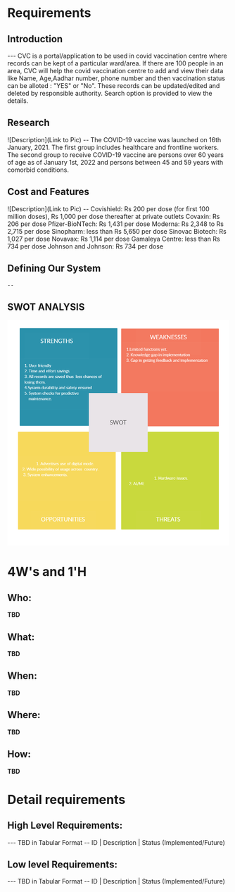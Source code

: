 # Requirements
## Introduction
 --- CVC is a portal/application to be used in covid vaccination centre where records can be kept of a particular ward/area. If there are 100 people in an area, CVC will help the covid vaccination centre to add and view their data like Name, Age,Aadhar number, phone number and then vaccination status can be alloted : "YES" or "No". These records can be updated/edited and deleted by responsible authority. Search option is provided to view the details.

## Research
![Description](Link to Pic)
-- The COVID-19 vaccine was launched on 16th January, 2021. The first group includes healthcare and frontline workers. The second group to receive COVID-19 vaccine are persons over 60 years of age as of January 1st, 2022 and persons between 45 and 59 years with comorbid conditions.
## Cost and Features
![Description](Link to Pic)
-- Covishield: Rs 200 per dose (for first 100 million doses), Rs 1,000 per dose thereafter at private outlets
Covaxin: Rs 206 per dose
Pfizer-BioNTech: Rs 1,431 per dose
Moderna: Rs 2,348 to Rs 2,715 per dose
Sinopharm: less than Rs 5,650 per dose
Sinovac Biotech: Rs 1,027 per dose
Novavax: Rs 1,114 per dose
Gamaleya Centre: less than Rs 734 per dose
Johnson and Johnson: Rs 734 per dose
## Defining Our System
    -- 
## SWOT ANALYSIS
![SWOT-Sample](https://github.com/supriyayadav221/miniproject265163/blob/master/1_Requirements/swot.png)

# 4W&#39;s and 1&#39;H

## Who:

**TBD**

## What:

**TBD**

## When:

**TBD**

## Where:

**TBD**

## How:

**TBD**

# Detail requirements
## High Level Requirements:
--- TBD in Tabular Format 
-- ID | Description | Status (Implemented/Future)


##  Low level Requirements:
--- TBD in Tabular Format 
-- ID | Description | Status (Implemented/Future)